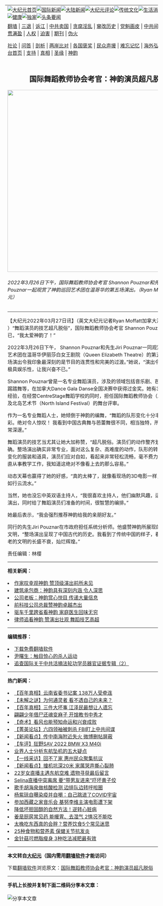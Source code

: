 <a name="1" id="1" target="_blank"></a><span id="1"></span>
<table align=center border="0"><tr><td colspan="2" VALIGN=TOP><a href="https://github.com/hcyfcy393/djy/blob/master/gb/nf1351518.md#1"><img src="https://raw.githubusercontent.com/hcyfcy393/www/master/t/djy/1.jpg" title="大纪元首页" alt="大纪元首页"></a><a href="https://github.com/hcyfcy393/djy/blob/master/gb/n24hr.md#1"><img src="https://raw.githubusercontent.com/hcyfcy393/www/master/t/djy/3.jpg" title="国际新闻" alt="国际新闻"></a><a href="https://github.com/hcyfcy393/djy/blob/master/gb/nsc413.md#1"><img src="https://raw.githubusercontent.com/hcyfcy393/www/master/t/djy/4.jpg" title="大陆新闻" alt="大陆新闻"></a><a href="https://github.com/hcyfcy393/djy/blob/master/gb/news392.md#1"><img src="https://raw.githubusercontent.com/hcyfcy393/www/master/t/djy/5.jpg" title="大纪元评论" alt="大纪元评论"></a><a href="https://github.com/hcyfcy393/djy/blob/master/gb/news2007.md#1"><img src="https://raw.githubusercontent.com/hcyfcy393/www/master/t/djy/6.jpg" title="传统文化" alt="传统文化"></a><a href="https://github.com/hcyfcy393/djy/blob/master/gb/news2008.md#1"><img src="https://raw.githubusercontent.com/hcyfcy393/www/master/t/djy/7.jpg" title="生活消费" alt="生活消费"></a><a href="https://github.com/hcyfcy393/djy/blob/master/gb/ncyule.md#1"><img src="https://raw.githubusercontent.com/hcyfcy393/www/master/t/djy/8.jpg" title="娱乐休闲" alt="娱乐休闲"></a><a href="https://github.com/hcyfcy393/djy/blob/master/gb/nsc1002.md#1"><img src="https://raw.githubusercontent.com/hcyfcy393/www/master/t/djy/9.jpg" title="健康" alt="健康"></a><a href="https://github.com/hcyfcy393/djy/blob/master/gb/nf6092.md#1"><img src="https://raw.githubusercontent.com/hcyfcy393/www/master/t/djy/10a.jpg" title="独家" alt="独家"></a><a href="https://github.com/hcyfcy393/djy/blob/master/gb/nf4514.md#1"><img src="https://raw.githubusercontent.com/hcyfcy393/www/master/t/djy/12a.jpg" title="头条要闻" alt="头条要闻"></a></td></tr>
<tr><td colspan="2" VALIGN=TOP><a target="_blank" href="https://github.com/hcyfcy393/www/blob/master/README.md?zsrh#1">翻墙</a> | <a target="_blank" href="https://github.com/hcyfcy393/djy/blob/master/gb/nf5657.md#1">三退</a> | <a target="_blank" href="https://github.com/hcyfcy393/djy/blob/master/gb/nf6124.md#1">诉江</a> | <a target="_blank" href="https://github.com/hcyfcy393/djy/blob/master/gb/nf1176117.md#1">中共卖国</a> | <a target="_blank" href="https://github.com/hcyfcy393/djy/blob/master/gb/nf5773.md#1">贪腐淫乱</a> | <a target="_blank" href="https://github.com/hcyfcy393/djy/blob/master/gb/nf1176115.md#1">窜改历史</a> | <a target="_blank" href="https://github.com/hcyfcy393/djy/blob/master/gb/nf1176107.md#1">党魁画皮</a> | <a target="_blank" href="https://github.com/hcyfcy393/djy/blob/master/gb/nf1320400.md#1">中共间谍</a> | <a target="_blank" href="https://github.com/hcyfcy393/djy/blob/master/gb/nf1176114.md#1">破坏传统</a> | <a target="_blank" href="https://github.com/hcyfcy393/ntdtv/blob/master/gb/prog447_1.md#1">恶贯满盈</a> | <a target="_blank" href="https://github.com/hcyfcy393/djy/blob/master/gb/ncid278.md#1">人权</a> | <a target="_blank" href="https://github.com/hcyfcy393/djy/blob/master/gb/nf1176111.md#1">迫害</a> | <a target="_blank" href="https://gitlab.com/szzdlab/mh-qikan/blob/master/README.md#1">期刊</a> | <a target="_blank" href="https://github.com/hcyfcy393/djy/blob/master/gb/nf5562.md#1">伪火</a></p><p><a target="_blank" href="https://github.com/hcyfcy393/djy/blob/master/gb/9p.md#1">社论</a> | <a target="_blank" href="https://github.com/hcyfcy393/djy/blob/master/gb/nf4378.md#1">问答</a> | <a target="_blank" href="https://github.com/hcyfcy393/djy/blob/master/gb/nf5792.md#1">剖析</a> | <a target="_blank" href="https://github.com/hcyfcy393/djy/blob/master/gb/nf5735.md#1">两岸比对</a> | <a target="_blank" href="https://github.com/hcyfcy393/djy/blob/master/gb/nf6119.md#1">各国褒奖</a> | <a target="_blank" href="https://github.com/hcyfcy393/djy/blob/master/gb/nf6120.md#1">民众声援</a> | <a target="_blank" href="https://github.com/hcyfcy393/djy/blob/master/gb/nf1188594.md#1">难忘记忆</a> | <a target="_blank" href="https://github.com/hcyfcy393/djy/blob/master/gb/nf3180.md#1">海外弘传</a> | <a target="_blank" href="https://github.com/hcyfcy393/djy/blob/master/gb/nf5410.md#1">万人上访</a> | <a target="_blank" href="https://github.com/hcyfcy393/www/blob/master/README.md?zsrh#1">平台首页</a> | <a target="_blank" href="https://github.com/hcyfcy393/djy/blob/master/gb/nf4386.md#1">支持</a> | <a target="_blank" href="https://github.com/hcyfcy393/djy/blob/master/gb/nf4389.md#1">真相</a> | <a target="_blank" href="https://github.com/hcyfcy393/djy/blob/master/gb/nf5790.md#1">圣缘</a> | <a target="_blank" href="https://github.com/hcyfcy393/djy/blob/master/gb/nf4786.md#1">神韵</a></td></tr>
<tr><td VALIGN=TOP width="626"><h2 align=center>国际舞蹈教师协会考官：神韵演员超凡脱俗</h2>
<img width="600" src="https://i.epochtimes.com/assets/uploads/2022/03/id13675618-2203262121542124-600x400.jpg" />
<h6>2022年3月26日下午，国际舞蹈教师协会考官 Shannon Pouznar和先生Jiri Pouznar一起观赏了神韵巡回艺术团在温哥华的第五场演出。（Ryan Moffatt／大纪元）
</h6>
<hr>
	<p>【大纪元2022年03月27日讯】（英文大纪元记者Ryan Moffatt加拿大温哥华报导 ）“<ahref="https://github.com/hcyfcy393/djy/blob/master/gb/tag/%E8%88%9E%E8%B9%88.md#1">舞蹈</a>演员的技艺超凡脱俗”，国际舞蹈教师协会考官 Shannon Pouznar赞叹不已，“我太爱<ahref="https://github.com/hcyfcy393/djy/blob/master/gb/tag/%E7%A5%9E%E9%9F%B5.md#1">神韵</a>了！”</p>
<p>2022年3月26日下午， Shannon Pouznar和先生Jiri Pouznar一同观赏了<ahref="https://github.com/hcyfcy393/djy/blob/master/gb/tag/%E7%A5%9E%E9%9F%B5.md#1">神韵</a>巡回艺术团在<ahref="https://github.com/hcyfcy393/djy/blob/master/gb/tag/%E6%B8%A9%E5%93%A5%E5%8D%8E%E4%BC%8A%E4%B8%BD%E8%8E%8E%E7%99%BD%E5%A5%B3%E7%8E%8B%E5%89%A7%E9%99%A2.md#1">温哥华伊丽莎白女王剧院</a>（Queen Elizabeth Theatre）的第五场演出。“整场演出令我印象最深刻的是节目的连贯性和完美的过渡。”她说，“演出令人身心愉悦，极具娱乐性，让我兴奋不已。”</p>
<p>Shannon Pouznar曾是一名专业<ahref="https://github.com/hcyfcy393/djy/blob/master/gb/tag/%E8%88%9E%E8%B9%88.md#1">舞蹈</a>演员，涉及的领域包括音乐剧、芭蕾、爵士乐、踢踏舞等，在加拿大Dance Gala Danse全国决赛中获得过金奖。她有30多年的教学经验，在经营CentreStage舞蹈学校的同时，担任国际舞蹈教师协会（AIDT）考官， 及北岛艺术节（North Island Festival）的舞台评审。</p>
<p>作为一名专业舞蹈人士，她倾倒于神韵的编舞，“舞蹈的队形变化十分丰富、相当精彩。绝对令人惊叹！ 我看到中国古典舞与芭蕾舞很不同，相当独特，所表达的内涵非常深邃。”</p>
<p>舞蹈演员的技艺当尤其让她大加称赞，“超凡脱俗。演员们的动作整齐划一，又相当精确。整场演出确实非常专业，面对这么复杂、高难度的动作，队形的转换，以及不断变化的服装和道具，演员们应对自如，看起来非常轻松流畅，毫不费力。 多年来我一直从事教学工作，我知道这绝对不像看上去的那么容易。”</p>
<p>动态天幕也赢得了她的好感，“真的太棒了，就像看现场的3D电影一样，精彩纷呈，如行云流水。”</p>
<p>当然，她也没忘中英双语主持人，“我很喜欢主持人，他们幽默风趣，适度解说了整场演出，同时给了舞蹈演员们准备的时间，很智慧的编排。”</p>
<p>她最后表示，“我会强烈推荐神韵给我的亲朋好友。”</p>
<p>同行的先生Jiri Pouznar在市政府担任系统分析师。他盛赞神韵所展现的中华五千年文明，“整场演出呈现了中国古代的<ahref="https://github.com/hcyfcy393/djy/blob/master/gb/tag/%E5%8E%86%E5%8F%B2.md#1">历史</a>。我看到了传统中国的样子，看到了这一最古老的文明的长盛不衰，灿烂辉煌。”</p>
<p>责任编辑：林缨</p>
	
<hr>


<strong>相关新闻：</strong>
<li><a href="https://github.com/hcyfcy393/djy/blob/master/gb/22/3/26/n13674038.md#1">作家叹幸观神韵 赞顶级演出前所未见</a></li>
<li><a href="https://github.com/hcyfcy393/djy/blob/master/gb/22/3/26/n13674047.md#1">建筑承包商：神韵具有深刻内涵 令人深思</a></li>
<li><a href="https://github.com/hcyfcy393/djy/blob/master/gb/22/3/26/n13674214.md#1">公司老板：神韵赏心悦目 传递大量信息</a></li>
<li><a href="https://github.com/hcyfcy393/djy/blob/master/gb/22/3/26/n13674399.md#1">前科技公司总裁赞神韵卓越杰出</a></li>
<li><a href="https://github.com/hcyfcy393/djy/blob/master/gb/22/3/26/n13674433.md#1">驱车千里跨省看神韵 家庭医生回味无穷</a></li>
<li><a href="https://github.com/hcyfcy393/djy/blob/master/gb/22/3/26/n13674465.md#1">律师追看神韵 赞演出壮观 舞蹈技艺高超</a></li>
<hr>


<strong>编辑推荐：</strong>
<li><a href="https://github.com/upjkzu3674/www/blob/master/README.md?dfh#1" target="_blank">下载免费翻墙软件</a></li><li><a href="https://github.com/tsiac2612/djy/blob/master/gb/17/12/6/n9929355.md#1" target="_blank">尹曙生：触目惊心的杀人运动</a></li><li><a href="https://github.com/tsiac2612/djy/blob/master/gb/13/9/14/n3964268.md#1" target="_blank">追查国际关于中共活摘法轮功学员器官证据专辑（2）</a></li>
<hr>

<strong>热门新闻：</strong>
<li><a href="https://github.com/hcyfcy393/djy/blob/master/gb/21/12/16/n13442125.md#1">【百年真相】云南省委书记案 138万人受牵连</a></li>
<li><a href="https://github.com/hcyfcy393/djy/blob/master/gb/22/3/21/n13660848.md#1">【未解之谜】为何通灵者 看不透自己的未来？</a></li>
<li><a href="https://github.com/hcyfcy393/djy/blob/master/gb/22/3/9/n13632196.md#1">【百年真相】三件大坏事 江泽民最想让人遗忘</a></li>
<li><a href="https://github.com/hcyfcy393/djy/blob/master/gb/22/3/17/n13654058.md#1">翩翩少年借尸还魂变麻子 开馆教书中秀才</a></li>
<li><a href="https://github.com/hcyfcy393/djy/blob/master/gb/22/2/17/n13582749.md#1">【奇术】看风也能预知命运和兴衰成败</a></li>
<li><a href="https://github.com/hcyfcy393/djy/blob/master/gb/22/3/26/n13674635.md#1">【菁英论坛】六四领袖被刺杀 FBI盯上中共间谍</a></li>
<li><a href="https://github.com/hcyfcy393/djy/blob/master/gb/22/3/25/n13673406.md#1">【新闻看点】传中南海附近失火 微博删帖屏蔽</a></li>
<li><a href="https://github.com/hcyfcy393/djy/blob/master/gb/22/3/26/n13673839.md#1">【车评】狂野SAV 2022 BMW X3 M40i</a></li>
<li><a href="https://github.com/hcyfcy393/djy/blob/master/gb/22/3/25/n13673211.md#1">业界人士分析东航坠机的五大疑点</a></li>
<li><a href="https://github.com/hcyfcy393/djy/blob/master/gb/22/3/25/n13673073.md#1">【一线采访】回不了家 惠州民众聚集抗议</a></li>
<li><a href="https://github.com/hcyfcy393/djy/blob/master/gb/22/3/24/n13670312.md#1">【新闻看点】撞机坑深20米 家属哭声撕心裂肺</a></li>
<li><a href="https://github.com/hcyfcy393/djy/blob/master/gb/22/3/24/n13670800.md#1">22岁女直播主遇东航空难 遗物寻获最后留言</a></li>
<li><a href="https://github.com/hcyfcy393/djy/blob/master/gb/22/3/25/n13672123.md#1">Selina直播中突离席 要“带男友进来”吓坏黄子佼</a></li>
<li><a href="https://github.com/hcyfcy393/djy/blob/master/gb/22/3/24/n13671186.md#1">歌手胡海泉做核酸检测 边排队边转呼啦圈</a></li>
<li><a href="https://github.com/hcyfcy393/djy/blob/master/gb/22/3/24/n13670950.md#1">杨紫琼自曝染疫并自嘲：自己跳进了COVID宇宙</a></li>
<li><a href="https://github.com/hcyfcy393/djy/blob/master/gb/22/3/25/n13673289.md#1">参加西藏之家音乐会 基努李维主演电影遭下架</a></li>
<li><a href="https://github.com/hcyfcy393/djy/blob/master/gb/22/3/20/n13659884.md#1">降低坏胆固醇的自然方法！逆转心脏病</a></li>
<li><a href="https://github.com/hcyfcy393/djy/blob/master/gb/22/3/22/n13663634.md#1">姜是厨房常见药 能暖胃、去湿气 2情况不能吃</a></li>
<li><a href="https://github.com/hcyfcy393/djy/blob/master/gb/22/3/24/n13669562.md#1">太晚吃东西真的会胖？营养饮食5个常见迷思</a></li>
<li><a href="https://github.com/hcyfcy393/djy/blob/master/gb/22/3/23/n13667634.md#1">25种食物和营养素 保健关节抗发炎</a></li>
<li><a href="https://github.com/hcyfcy393/djy/blob/master/gb/22/3/24/n13670561.md#1">金针菇可燃脂瘦身 3种吃法减肥最有效</a></li>
<hr>

<strong>本文转自<a href="https://www.epochtimes.com">大纪元</a>（国内需用<a href="https://github.com/hcyfcy393/www/blob/master/README.md#8">翻墙软件</a>才能访问）</strong><p>下载<a href="https://github.com/hcyfcy393/www/blob/master/README.md#8">翻墙软件</a>浏览原文：<a href="https://www.epochtimes.com/gb/22/3/27/n13675548.htm">国际舞蹈教师协会考官：神韵演员超凡脱俗</a></p><hr>

<strong>手机上长按并复制下面二维码分享本文章：</strong><br><br><img src="https://chart.apis.google.com/chart?cht=qr&chs=240x240&choe=UTF-8&chld=M|2&chl=https://github.com/hcyfcy393/djy/blob/master/gb/22/3/27/n13675548.md%231" title="分享本文章"></td><td VALIGN=TOP><a href="https://github.com/hcyfcy393/djy/blob/master/gb/16/1/21/n4622075.md?dfh#1" target="_blank"><img src="https://raw.githubusercontent.com/hcyfcy393/djy/master/gb/300/wei-f1.jpg" title="中共的伪火骗局"  alt="中共的伪火骗局"></a><br><a href="https://github.com/hcyfcy393/www/blob/master/README.md?dfh#9" target="_blank"><img src="https://raw.githubusercontent.com/hcyfcy393/djy/master/gb/300/yong-h.jpg" title="永恒的见证"  alt="永恒的见证"></a><br><a href="https://github.com/hcyfcy393/djy/blob/master/gb/13/9/29/n3974789.md?dfh#1" target="_blank"><img src="https://raw.githubusercontent.com/hcyfcy393/djy/master/gb/300/shang-lnz.jpg" title="善良女子被中共投男牢"  alt="善良女子被中共投男牢"></a><br><a href="https://github.com/hcyfcy393/djy/blob/master/gb/16/3/16/n4663449.md?dfh#1" target="_blank"><img src="https://raw.githubusercontent.com/hcyfcy393/djy/master/gb/300/huo-z3.jpg" title="警卫目击活摘器官"  alt="警卫目击活摘器官"></a><br><a href="https://github.com/hcyfcy393/djy/blob/master/gb/16/8/7/n8177641.md?dfh#1" target="_blank"><img src="https://raw.githubusercontent.com/hcyfcy393/djy/master/gb/300/huo-z4.jpg" title="证人描述活摘恐怖"  alt="证人描述活摘恐怖"></a><br><a href="https://github.com/hcyfcy393/djy/blob/master/gb/10/4/19/n2881569.md?dfh#1" target="_blank"><img src="https://raw.githubusercontent.com/hcyfcy393/djy/master/gb/300/huo-z1.jpg" title="揭开活摘器官黑幕"  alt="揭开活摘器官黑幕"></a><br><a href="https://github.com/hcyfcy393/djy/blob/master/gb/10/11/7/n3077476.md?dfh#1" target="_blank"><img src="https://raw.githubusercontent.com/hcyfcy393/djy/master/gb/300/ma-ks.jpg" title="马克思的成魔之路"  alt="马克思的成魔之路"></a><br><a href="https://github.com/hcyfcy393/djy/blob/master/gb/14/6/9/n4173977.md?dfh#1" target="_blank"><img src="https://raw.githubusercontent.com/hcyfcy393/djy/master/gb/300/chang-zs.jpg" title="藏字石 蕴天机"  alt="藏字石 蕴天机"></a><br><a href="https://github.com/hcyfcy393/djy/blob/master/gb/18/5/10/n10381511.md?dfh#1" target="_blank"><img src="https://raw.githubusercontent.com/hcyfcy393/djy/master/gb/300/st1.jpg" title="关注三亿人三退"  alt="关注三亿人三退"></a><br><a href="https://github.com/hcyfcy393/djy/blob/master/gb/18/3/21/n10237682.md?dfh#1" target="_blank"><img src="https://raw.githubusercontent.com/hcyfcy393/djy/master/gb/300/jie-t.jpg" title="解体中共复兴中华"  alt="解体中共复兴中华"></a><br><a href="https://github.com/hcyfcy393/djy/blob/master/gb/9/2/9/n2422991.md?dfh#1" target="_blank"><img src="https://raw.githubusercontent.com/hcyfcy393/djy/master/gb/300/gao-zs.jpg" title="中共迫害良心律师"  alt="中共迫害良心律师"></a><br><a href="https://github.com/hcyfcy393/djy/blob/master/gb/18/12/9/n10900044.md?dfh#1" target="_blank"><img src="https://raw.githubusercontent.com/hcyfcy393/djy/master/gb/300/sj1.jpg" title="三百多万人举报江泽民"  alt="三百多万人举报江泽民"></a><br><a href="https://github.com/hcyfcy393/djy/blob/master/gb/18/8/28/n10672014.md?dfh#1" target="_blank"><img src="https://raw.githubusercontent.com/hcyfcy393/djy/master/gb/300/sj2.jpg" title="这些官员为何起诉江泽民"  alt="这些官员为何起诉江泽民"></a><br><a href="https://github.com/hcyfcy393/djy/blob/master/gb/8/12/18/n2367165.md?dfh#1" target="_blank"><img src="https://raw.githubusercontent.com/hcyfcy393/djy/master/gb/300/liangan.jpg" title="海峡两岸的强烈对比"  alt="海峡两岸的强烈对比"></a><br><a href="https://github.com/hcyfcy393/djy/blob/master/gb/15/12/10/n4593139.md?dfh#1" target="_blank"><img src="https://raw.githubusercontent.com/hcyfcy393/djy/master/gb/300/jia-ndzl.jpg" title="加拿大总理的贺信"  alt="加拿大总理的贺信"></a><br><a href="https://github.com/hcyfcy393/djy/blob/master/gb/11/6/17/n3289382.md?dfh#1" target="_blank"><img src="https://raw.githubusercontent.com/hcyfcy393/djy/master/gb/300/xiao-wd.jpg" title="探寻真相兼听则明"  alt="探寻真相兼听则明"></a><br><a href="https://github.com/hcyfcy393/djy/blob/master/gb/18/10/27/n10812623.md?dfh#1" target="_blank"><img src="https://raw.githubusercontent.com/hcyfcy393/djy/master/gb/300/yindu.jpg" title="印度媒体报道东方"  alt="印度媒体报道东方"></a><br><a href="https://github.com/hcyfcy393/djy/blob/master/gb/18/6/9/n10469652.md?dfh#1" target="_blank"><img src="https://raw.githubusercontent.com/hcyfcy393/djy/master/gb/300/xie-j.jpg" title="不一样的海外校园"  alt="不一样的海外校园"></a><br><a href="https://github.com/hcyfcy393/djy/blob/master/gb/7/4/5/n1669415.md?dfh#1" target="_blank"><img src="https://raw.githubusercontent.com/hcyfcy393/djy/master/gb/300/li-up.jpg" title="从大师到徒弟的传奇"  alt="从大师到徒弟的传奇"></a><br><a href="https://github.com/hcyfcy393/djy/blob/master/gb/17/5/26/n9191512.md?dfh#1" target="_blank"><img src="https://raw.githubusercontent.com/hcyfcy393/djy/master/gb/300/zfl2.jpg" title="亿万人与东方一本奇书"  alt="亿万人与东方一本奇书"></a><br><a href="https://github.com/hcyfcy393/djy/blob/master/gb/13/11/27/n4020290.md?dfh#1" target="_blank"><img src="https://raw.githubusercontent.com/hcyfcy393/djy/master/gb/300/zhen-h.jpg" title="大陆见不到的震撼场面"  alt="大陆见不到的震撼场面"></a><br><a href="https://github.com/hcyfcy393/djy/blob/master/gb/15/7/17/n4482910.md?dfh#1" target="_blank"><img src="https://raw.githubusercontent.com/hcyfcy393/djy/master/gb/300/dalu-sk.jpg" title="人心向善 大陆当初盛况"  alt="人心向善 大陆当初盛况"></a><br><a href="https://github.com/hcyfcy393/djy/blob/master/gb/19/1/5/n10955468.md?dfh#1" target="_blank"><img src="https://raw.githubusercontent.com/hcyfcy393/djy/master/gb/300/zfl1.jpg" title="追寻真理 这书讲什么"  alt="追寻真理 这书讲什么"></a><br><a href="https://github.com/hcyfcy393/www/blob/master/README.md?dfh#1" target="_blank"><img src="https://raw.githubusercontent.com/hcyfcy393/djy/master/gb/300/fq1.jpg" title="下载免费翻墙软件"  alt="下载免费翻墙软件"></a><br></td></tr></table>
